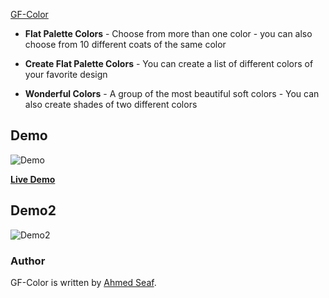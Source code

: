 [GF-Color](https://ahmedseaf.github.io/gfcolor/)

* **Flat Palette Colors** - Choose from more than one color - you can also choose from 10 different coats of the same color

* **Create Flat Palette Colors** - You can create a list of different colors of your favorite design

* **Wonderful Colors** - A group of the most beautiful soft colors - You can also create shades of two different colors


## Demo

![Demo](
https://elhuria.com/public/uploads/blog/image-containerlarge_ilmYcLFgmT1614802835.png)

[**Live Demo**](https://ahmedseaf.github.io/gfcolor/)



## Demo2

![Demo2](https://elhuria.com/public/uploads/blog/image-container/large_ilmYcLFgmT1614802835.png)

### Author

GF-Color is written by [Ahmed Seaf](ahmed_seaf200@yahoo.com).

